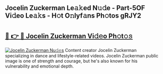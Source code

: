 ## Jocelin Zuckerman Le𝚊𝚔ed N𝚞𝚍e - Part-5OF Vi𝚍eo Le𝚊𝚔s - H𝚘t O𝚗lyf𝚊ns Ph𝚘tos gRJY2

# <h2><a href="http://hfcdzha.feru.top/?c=Jocelin+Zuckerman">🔗 👉 🔴 Jocelin Zuckerman Vi𝚍𝚎o Ph𝚘t𝚘𝚜</a></h2>

[![Jocelin Zuckerman Nu𝚍𝚎s](https://i.imgur.com/0TWrTi3.gif)](http://hfcdzha.feru.top/?c=Jocelin+Zuckerman)
Content creator Jocelin Zuckerman specializing in dance and lifestyle-related videos. Jocelin Zuckerman public image is one of strength and courage, but he's also known for his vulnerability and emotional depth. 
